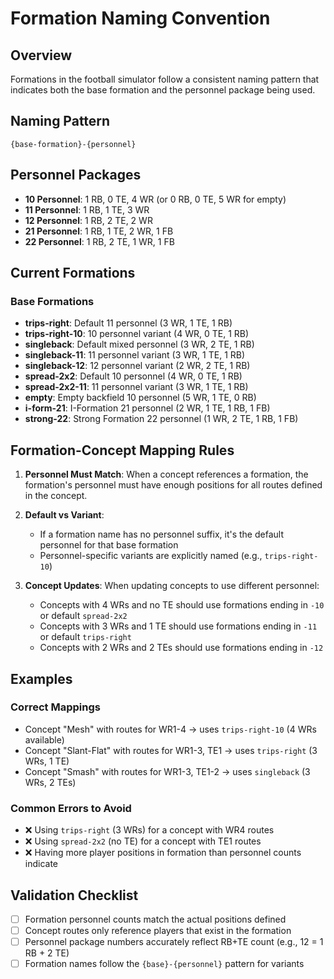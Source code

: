 # Formation Naming Convention

## Overview
Formations in the football simulator follow a consistent naming pattern that indicates both the base formation and the personnel package being used.

## Naming Pattern
`{base-formation}-{personnel}`

## Personnel Packages
- **10 Personnel**: 1 RB, 0 TE, 4 WR (or 0 RB, 0 TE, 5 WR for empty)
- **11 Personnel**: 1 RB, 1 TE, 3 WR
- **12 Personnel**: 1 RB, 2 TE, 2 WR
- **21 Personnel**: 1 RB, 1 TE, 2 WR, 1 FB
- **22 Personnel**: 1 RB, 2 TE, 1 WR, 1 FB

## Current Formations

### Base Formations
- **trips-right**: Default 11 personnel (3 WR, 1 TE, 1 RB)
- **trips-right-10**: 10 personnel variant (4 WR, 0 TE, 1 RB)
- **singleback**: Default mixed personnel (3 WR, 2 TE, 1 RB)
- **singleback-11**: 11 personnel variant (3 WR, 1 TE, 1 RB)
- **singleback-12**: 12 personnel variant (2 WR, 2 TE, 1 RB)
- **spread-2x2**: Default 10 personnel (4 WR, 0 TE, 1 RB)
- **spread-2x2-11**: 11 personnel variant (3 WR, 1 TE, 1 RB)
- **empty**: Empty backfield 10 personnel (5 WR, 1 TE, 0 RB)
- **i-form-21**: I-Formation 21 personnel (2 WR, 1 TE, 1 RB, 1 FB)
- **strong-22**: Strong Formation 22 personnel (1 WR, 2 TE, 1 RB, 1 FB)

## Formation-Concept Mapping Rules

1. **Personnel Must Match**: When a concept references a formation, the formation's personnel must have enough positions for all routes defined in the concept.

2. **Default vs Variant**:
   - If a formation name has no personnel suffix, it's the default personnel for that base formation
   - Personnel-specific variants are explicitly named (e.g., `trips-right-10`)

3. **Concept Updates**: When updating concepts to use different personnel:
   - Concepts with 4 WRs and no TE should use formations ending in `-10` or default `spread-2x2`
   - Concepts with 3 WRs and 1 TE should use formations ending in `-11` or default `trips-right`
   - Concepts with 2 WRs and 2 TEs should use formations ending in `-12`

## Examples

### Correct Mappings
- Concept "Mesh" with routes for WR1-4 → uses `trips-right-10` (4 WRs available)
- Concept "Slant-Flat" with routes for WR1-3, TE1 → uses `trips-right` (3 WRs, 1 TE)
- Concept "Smash" with routes for WR1-3, TE1-2 → uses `singleback` (3 WRs, 2 TEs)

### Common Errors to Avoid
- ❌ Using `trips-right` (3 WRs) for a concept with WR4 routes
- ❌ Using `spread-2x2` (no TE) for a concept with TE1 routes
- ❌ Having more player positions in formation than personnel counts indicate

## Validation Checklist
- [ ] Formation personnel counts match the actual positions defined
- [ ] Concept routes only reference players that exist in the formation
- [ ] Personnel package numbers accurately reflect RB+TE count (e.g., 12 = 1 RB + 2 TE)
- [ ] Formation names follow the `{base}-{personnel}` pattern for variants